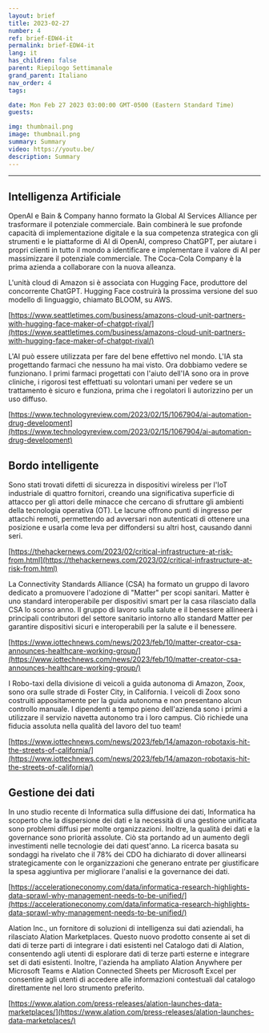 ```yaml
---
layout: brief
title: 2023-02-27
number: 4
ref: brief-EDW4-it
permalink: brief-EDW4-it
lang: it
has_children: false
parent: Riepilogo Settimanale
grand_parent: Italiano
nav_order: 4
tags:

date: Mon Feb 27 2023 03:00:00 GMT-0500 (Eastern Standard Time)
guests:

img: thumbnail.png
image: thumbnail.png
summary: Summary
video: https://youtu.be/
description: Summary
---
```






---

## Intelligenza Artificiale

OpenAI e Bain & Company hanno formato la Global AI Services Alliance per trasformare il potenziale commerciale. Bain combinerà le sue profonde capacità di implementazione digitale e la sua competenza strategica con gli strumenti e le piattaforme di AI di OpenAI, compreso ChatGPT, per aiutare i propri clienti in tutto il mondo a identificare e implementare il valore di AI per massimizzare il potenziale commerciale. The Coca-Cola Company è la prima azienda a collaborare con la nuova alleanza.

L'unità cloud di Amazon si è associata con Hugging Face, produttore del concorrente ChatGPT. Hugging Face costruirà la prossima versione del suo modello di linguaggio, chiamato BLOOM, su AWS.

[https://www.seattletimes.com/business/amazons-cloud-unit-partners-with-hugging-face-maker-of-chatgpt-rival/](https://www.seattletimes.com/business/amazons-cloud-unit-partners-with-hugging-face-maker-of-chatgpt-rival/)

L'AI può essere utilizzata per fare del bene effettivo nel mondo. L'IA sta progettando farmaci che nessuno ha mai visto. Ora dobbiamo vedere se funzionano. I primi farmaci progettati con l'aiuto dell'IA sono ora in prove cliniche, i rigorosi test effettuati su volontari umani per vedere se un trattamento è sicuro e funziona, prima che i regolatori li autorizzino per un uso diffuso.

[https://www.technologyreview.com/2023/02/15/1067904/ai-automation-drug-development](https://www.technologyreview.com/2023/02/15/1067904/ai-automation-drug-development)

## Bordo intelligente

Sono stati trovati difetti di sicurezza in dispositivi wireless per l'IoT industriale di quattro fornitori, creando una significativa superficie di attacco per gli attori delle minacce che cercano di sfruttare gli ambienti della tecnologia operativa (OT). Le lacune offrono punti di ingresso per attacchi remoti, permettendo ad avversari non autenticati di ottenere una posizione e usarla come leva per diffondersi su altri host, causando danni seri.

[https://thehackernews.com/2023/02/critical-infrastructure-at-risk-from.html](https://thehackernews.com/2023/02/critical-infrastructure-at-risk-from.html)

La Connectivity Standards Alliance (CSA) ha formato un gruppo di lavoro dedicato a promuovere l'adozione di "Matter" per scopi sanitari. Matter è uno standard interoperabile per dispositivi smart per la casa rilasciato dalla CSA lo scorso anno. Il gruppo di lavoro sulla salute e il benessere allineerà i principali contributori del settore sanitario intorno allo standard Matter per garantire dispositivi sicuri e interoperabili per la salute e il benessere.

[https://www.iottechnews.com/news/2023/feb/10/matter-creator-csa-announces-healthcare-working-group/](https://www.iottechnews.com/news/2023/feb/10/matter-creator-csa-announces-healthcare-working-group/)

I Robo-taxi della divisione di veicoli a guida autonoma di Amazon, Zoox, sono ora sulle strade di Foster City, in California. I veicoli di Zoox sono costruiti appositamente per la guida autonoma e non presentano alcun controllo manuale. I dipendenti a tempo pieno dell'azienda sono i primi a utilizzare il servizio navetta autonomo tra i loro campus. Ciò richiede una fiducia assoluta nella qualità del lavoro del tuo team!

[https://www.iottechnews.com/news/2023/feb/14/amazon-robotaxis-hit-the-streets-of-california/](https://www.iottechnews.com/news/2023/feb/14/amazon-robotaxis-hit-the-streets-of-california/)

## Gestione dei dati

In uno studio recente di Informatica sulla diffusione dei dati, Informatica ha scoperto che la dispersione dei dati e la necessità di una gestione unificata sono problemi diffusi per molte organizzazioni. Inoltre, la qualità dei dati e la governance sono priorità assolute. Ciò sta portando ad un aumento degli investimenti nelle tecnologie dei dati quest'anno. La ricerca basata su sondaggi ha rivelato che il 78% dei CDO ha dichiarato di dover allinearsi strategicamente con le organizzazioni che generano entrate per giustificare la spesa aggiuntiva per migliorare l'analisi e la governance dei dati.

[https://accelerationeconomy.com/data/informatica-research-highlights-data-sprawl-why-management-needs-to-be-unified/](https://accelerationeconomy.com/data/informatica-research-highlights-data-sprawl-why-management-needs-to-be-unified/)

Alation Inc., un fornitore di soluzioni di intelligenza sui dati aziendali, ha rilasciato Alation Marketplaces. Questo nuovo prodotto consente ai set di dati di terze parti di integrare i dati esistenti nel Catalogo dati di Alation, consentendo agli utenti di esplorare dati di terze parti esterne e integrare set di dati esistenti. Inoltre, l'azienda ha ampliato Alation Anywhere per Microsoft Teams e Alation Connected Sheets per Microsoft Excel per consentire agli utenti di accedere alle informazioni contestuali dal catalogo direttamente nel loro strumento preferito.

[https://www.alation.com/press-releases/alation-launches-data-marketplaces/](https://www.alation.com/press-releases/alation-launches-data-marketplaces/)


